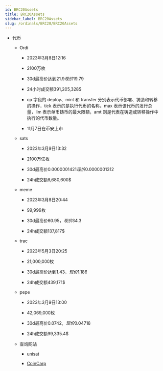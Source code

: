```yaml
---
id: BRC20Assets
title: BRC20Assets
sidebar_label: BRC20Assets
slug: /ordinals/BRC20/BRC20Assets
---
```


- 代币

	- Ordi

		- 2023年3月8日12:16

		- 2100万枚

		- 30d最高价达到21.9$现价19.79$

		- 24小时成交额391,205,328$

		- op 字段的 deploy、mint 和 transfer 分别表示代币部署、铸造和转移的操作，tick 表示的是执行代币的名称，max 表示该代币的发行总量，lim 表示单币铸币的最大限额，amt 则是代表在铸造或转移操作中执行的代币数量。

		- 11月7日在币安上市

	- sats

		- 2023年3月9日13:32

		- 2100万亿枚

		- 30d最高价0.0000001421$现价0.0000001312$

		- 24h成交额8,680,600$

	- meme

		- 2023年3月8日20:44

		- 99,999枚

		- 30d最高价60.95$，现价34.3$

		- 24h成交额137,817$

	- trac

		- 2023年5月3日20:25

		- 21,000,000枚

		- 30d最高价达到1.43$，现价1.186$

		- 24h成交额439,171$

	- pepe

	  - 2023年3月9日13:00

	  - 42,069,000枚

	  - 30d最高价0.0742$，现价0.04718$

	  - 24h成交额99,335.4$

	- 查询网站

		- [unisat](https://unisat.io/market/brc20?tick=ordi)

		- [CoinCarp](https://www.coincarp.com/zh/currencies/sats/history/)

